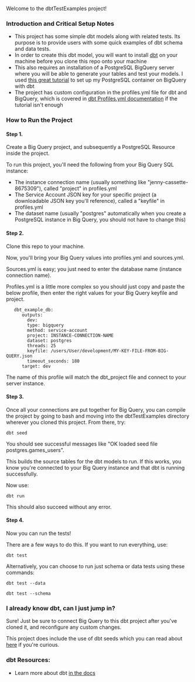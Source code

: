 Welcome to the dbtTestExamples project!

### Introduction and Critical Setup Notes
- This project has some simple dbt models along with related tests. Its purpose is to provide users with some quick examples of dbt schema and data tests. 
- In order to create this dbt model, you will want to install [dbt](https://docs.getdbt.com/docs/introduction) on your machine before you clone this repo onto your machine
- This also requires an installation of a PostgreSQL BigQuery server where you will be able to generate your tables and test your models. I used [this great tutorial](https://dataschool.com/sql-optimization/start-modeling-data/) to set up my PostgreSQL container on BigQuery with dbt
- The project has custom configuration in the profiles.yml file for dbt and BigQuery, which is covered in [dbt Profiles.yml documentation](https://docs.getdbt.com/reference/profiles.yml/) if the tutorial isn't enough

### How to Run the Project
#### Step 1.
Create a Big Query project, and subsequently a PostgreSQL Resource inside the project. 

To run this project, you'll need the following from your Big Query SQL instance: 
- The instance connection name (usually something like "jenny-cassette-8675309"), called "project" in profiles.yml
- The Service Account JSON key for your specific project (a downloadable JSON key you'll reference), called a "keyfile" in profiles.yml
- The dataset name (usually "postgres" automatically when you create a PostgreSQL instance in Big Query, you should not have to change this)

#### Step 2.
Clone this repo to your machine. 

Now, you'll bring your Big Query values into profiles.yml and sources.yml.

Sources.yml is easy; you just need to enter the database name (instance connection name).

Profiles.yml is a little more complex so you should just copy and paste the below profile, then enter the right values for your Big Query keyfile and project.

       dbt_example_db:
          outputs: 
            dev: 
            type: bigquery
            method: service-account
            project: INSTANCE-CONNECTION-NAME
            dataset: postgres
            threads: 25
            keyfile: /users/User/development/MY-KEY-FILE-FROM-BIG-QUERY.json
            timeout_seconds: 180
          target: dev

The name of this profile will match the dbt_project file and connect to your server instance.

#### Step 3. 
Once all your connections are put together for Big Query, you can compile the project by going to bash and moving into the dbtTestExamples directory wherever you cloned this project. From there, try: 

    dbt seed
    
You should see successful messages like "OK loaded seed file postgres.games_users". 

This builds the source tables for the dbt models to run. If this works, you know you're connected to your Big Query instance and that dbt is running successfully. 

Now use:

    dbt run
    
This should also succeed without any error.

#### Step 4. 
Now you can run the tests! 

There are a few ways to do this. If you want to run everything, use: 

    dbt test
    
Alternatively, you can choose to run just schema or data tests using these commands: 

    dbt test --data
    
    dbt test --schema

### I already know dbt, can I just jump in? 
Sure! Just be sure to connect Big Query to this dbt project after you've cloned it, and reconfigure any custom changes.

This project does include the use of dbt seeds which you can read about [here](https://docs.getdbt.com/docs/building-a-dbt-project/seeds/) if you're curious.

### dbt Resources:
- Learn more about dbt [in the docs](https://docs.getdbt.com/docs/introduction)
